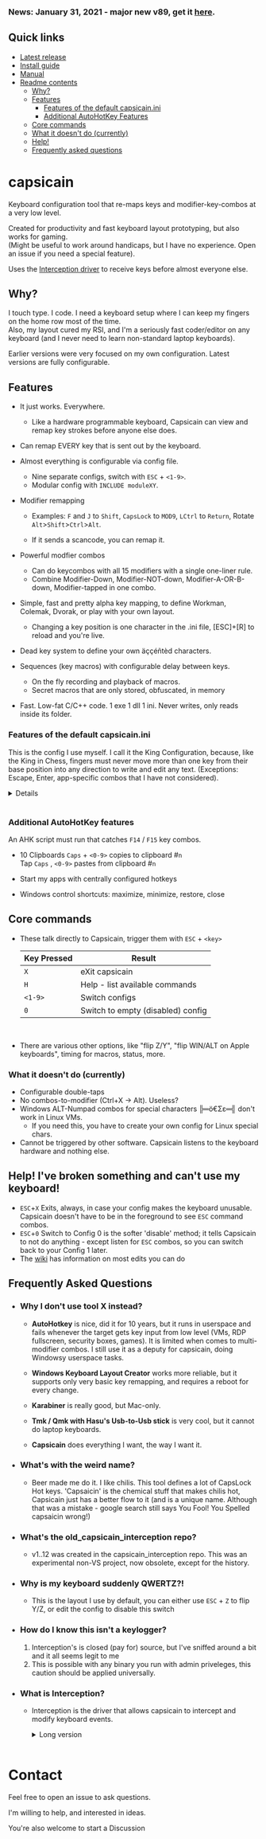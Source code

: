 ### News: January 31, 2021 - major new v89, get it <a href="../../releases/tag/v89">here</a>.

## Quick links
- <a href="../../releases/latest">Latest release</a>
- <a href="../../wiki/Installation">Install guide</a>
- <a href="../../wiki">Manual</a>
- [Readme contents](.)
  - [Why?](#Why?)
  - [Features](#Features)
    - [Features of the default capsicain.ini](#Features-of-the-default-capsicain.ini)
    - [Additional AutoHotKey Features](#Additional-Autohotkey-Features)
  - [Core commands](#Core-Commands)
  - [What it doesn't do (currently)](#What-it-doesn't-do-(currently))
  - [Help!](#Help!-I've-broken-something-and-can't-use-my-keyboard!)
  - [Frequently asked questions](#Frequently-Asked-Questions)
# capsicain

Keyboard configuration tool that re-maps keys and modifier-key-combos at a very low level.

Created for productivity and fast keyboard layout prototyping, but also works for gaming.  
(Might be useful to work around handicaps, but I have no experience. Open an issue if you need a special feature).

Uses the [Interception driver](https://github.com/oblitum/Interception) to receive keys before almost everyone else.  

## Why?

I touch type. I code. I need a keyboard setup where I can keep my fingers on the home row most of the time.  
Also, my layout cured my RSI, and I'm a seriously fast coder/editor on any keyboard (and I never need to learn non-standard laptop keyboards).

Earlier versions were very focused on my own configuration. Latest versions are fully configurable.

## Features

- It just works. Everywhere.  
    - Like a hardware programmable keyboard, Capsicain can view and remap key strokes before anyone else does.

- Can remap EVERY key that is sent out by the keyboard. 

- Almost everything is configurable via config file.   
  - Nine separate configs, switch with `ESC` + `<1-9>`.   
  - Modular config with `INCLUDE moduleXY`.  

- Modifier remapping   
  - Examples: `F` and `J` to `Shift`, `CapsLock` to `MOD9`, `LCtrl` to `Return`, Rotate `Alt`>`Shift`>`Ctrl`>`Alt`.

  - If it sends a scancode, you can remap it.  
    
- Powerful modfier combos  
    - Can do keycombos with all 15 modifiers with a single one-liner rule.  
    - Combine Modifier-Down, Modifier-NOT-down, Modifier-A-OR-B-down, Modifier-tapped in one combo.  
  
- Simple, fast and pretty alpha key mapping, to define Workman, Colemak, Dvorak, or play with your own layout.  
  - Changing a key position is one character in the .ini file, [ESC]+[R] to reload and you're live.  

- Dead key system to define your own äççéñtèd characters.

- Sequences (key macros) with configurable delay between keys.  
  - On the fly recording and playback of macros.  
  - Secret macros that are only stored, obfuscated, in memory

- Fast. Low-fat C/C++ code. 1 exe 1 dll 1 ini. Never writes, only reads inside its folder.

### Features of the default capsicain.ini
This is the config I use myself. I call it the King Configuration, because, like the King in Chess, fingers must never move more than one key from their base position into any direction to write and edit any text. (Exceptions: Escape, Enter, app-specific combos that I have not considered).

<details>

  - Hold `CapsLock` + right hand keys -> Cursor control layer. I LOVE this!!  
      Key Pressed     | Result
      ----------------| ------
      `I` `J` `K` `L` | (Cursor) `↑` `←` `↓` `→`
      `Z` `U`         | `Home` `End`  
      `H`             | `Backspace`
      etc             | etc
      <br />

  - Hold `CapsLock` + left hand keys -> Standard Ctrl-Combos
      Key Pressed         | Result
      --------------------| ------
      `A` `S` `D` `F` `G` | `Undo` `Cut` `Copy` `Paste` `Redo`  
      `Q` `W` `E` `R`     | `SelectAll` `GotoTop` `Find` `FindNext`
      `Z` `X` `C` `V`     | `NewFile` `NewTab` `Open` `Save` `CloseTab`   
      <br />

  - Hold `TAB` + right hand -> NumPad layer
      Key Pressed | Result
      ------------| ------
      `U` `I` `O` | `7` `8` `9`
      `J` `K` `L` | `4` `5` `6`
      etc         | etc
      <br />

  - `ALT` + letter keys-> all regular symbol characters.  
      - `ALT` + `Q` for '!' is an easier combo than Shift + 1, when you get used to it.
      - QWERTZ equivalent:
      <br />
      `! @ # $ % ^ & ( ) ü ß`
      <br />
      `- + * / = \ { } ö ä` 
      <br />
      ``` ` ~ | _ … < > [ ] ...```
      <br />

  - Tap `ALT`, `<key>` -> Special character layer  
      `€ © ° ¹²³ ...`

  - Tap `ALT`, `<deadkey>`, `<basekey>` -> Special deadkey sequences
      Keystrokes | Result
      -----------| ------
      `~`, `n`   | `ñ` 
      `~`, `a`   | `ã`
      `^`, `a`   | `â`
      <br />
  - Tap `Caps`, Tap `ALT`, `Shift` + `<key>` -> Uppercase greek characters  
      - Σ   (just because I can)
      
  - `TAB` (NumPad) + `Ctrl` + `Number` -> "Table" characters  
    ```
    ┌────────────────────────┐  
    │ I like these things :) │  
    └────────────────────────┘  
    ```
  - TAB (NumPad) + Ctrl + Shift + Number -> "Fat Table characters"  
    ```
    ╔═════════════════════╦═══╦══╗  
    ║     MOAR TABELS!!   ╠═══╬══╣  
    ╚═════════════════════╩═══╩══╝  
    ```

</details>
<br />
    
### Additional AutoHotKey features
An AHK script must run that catches `F14` / `F15` key combos.

- 10 Clipboards
    `Caps` + `<0-9>` copies to clipboard #`n`
    <br />
    Tap `Caps` , `<0-9>` pastes from clipboard #`n`
    
 - Start my apps with centrally configured hotkeys  
 
 - Windows control shortcuts: maximize, minimize, restore, close

## Core commands
 - These talk directly to Capsicain, trigger them with `ESC` + `<key>`

    Key Pressed| Result
    -----------| ------
    `X`        | eXit capsicain  
    `H`        | Help - list available commands
    `<1-9>`    | Switch configs
    `0`        | Switch to empty (disabled) config
    <br />
 - There are various other options, like "flip Z/Y", "flip WIN/ALT on Apple keyboards", timing for macros, status, more.

### What it doesn't do (currently)
  - Configurable double-taps
  - No combos-to-modifier (Ctrl+X -> Alt). Useless?
  - Windows ALT-Numpad combos for special characters ╠═ö€Σε═╣ don't work in Linux VMs.  
    - If you need this, you have to create your own config for Linux special chars.
  - Cannot be triggered by other software. Capsicain listens to the keyboard hardware and nothing else.

## Help! I've broken something and can't use my keyboard! 
  - `ESC`+`X` Exits, always, in case your config makes the keyboard unusable. Capsicain doesn't have to be in the foreground to see `ESC` command combos.   
  - `ESC`+`0` Switch to Config 0 is the softer 'disable' method; it tells Capsicain to not do anything - except listen for `ESC` combos, so you can switch back to your Config 1 later.
  - The [wiki](..\..\wiki) has information on most edits you can do

## Frequently Asked Questions
  * ### Why I don't use tool X instead?
    * **AutoHotkey** is nice, did it for 10 years, but it runs in userspace and fails whenever the target gets key input from low level (VMs, RDP fullscreen, security boxes, games). It is limited when comes to multi-modifier combos. I still use it as a deputy for capsicain, doing Windowsy userspace tasks.  

    * **Windows Keyboard Layout Creator** works more reliable, but it supports only very basic key remapping, and requires a reboot for every change.  

    * **Karabiner** is really good, but Mac-only.

    * **Tmk / Qmk with Hasu's Usb-to-Usb stick** is very cool, but it cannot do laptop keyboards.  

    * **Capsicain** does everything I want, the way I want it.
    
  * ### What's with the weird name?
    * Beer made me do it. I like chilis. This tool defines a lot of CapsLock Hot keys. 'Capsaicin' is the chemical stuff that makes chilis hot, Capsicain just has a better flow to it (and is a unique name. Although that was a mistake - google search still says You Fool! You Spelled capsaicin wrong!)
  * ### What's the old_capsicain_interception repo?
    * v1..12 was created in the capsicain_interception repo. This was an experimental non-VS project, now obsolete, except for the history.
  * ### Why is my keyboard suddenly QWERTZ?!
    * This is the layout I use by default, you can either use `ESC` + `Z` to flip Y/Z, or edit the config to disable this switch
  * ### How do I know this isn't a keylogger?
    1. Interception's is closed (pay for) source, but I've sniffed around a bit and it all seems legit to me
    2. This is possible with any binary you run with admin priveleges, this caution should be applied universally.
  * ### What is Interception?
    * Interception is the driver that allows capsicain to intercept and modify keyboard events.
      <details>
        <summary>Long version</summary>
        This is a signed driver ("keyboard driver upper filter"), another project on github. It must be installed for capsicain to work. It provides a DLL to interface with the driver.  
        The filter driver does nothing (just forwards all key events from the keyboard driver to the next driver in the chain) unless a client wants to hook into the keyboard events.    
        The DLL is free and open source, the driver is free but closed source (sources available for $1000. The guy wants to make some money from commercial projects - I hope he does because he did some really good work here).  

        Musings: Capsicain is a normal userspace app, which means you can simply start and stop it anytime. It also means it cannot talk to the keyboard driver directly, so it needs the Interception driver. This is an unavoidable complication in Windows 10, but I actually see it is a good thing: because it is not that easy, no normal application or game will do this - and this means that Capsicain is always #1 in the keyboard processing chain.  

        But but rootkit keylogger exposing all my sekrits? True that. I didn't see the source, I don't know the guy, but I sniffed around a bit and it all smells legit to me. Well, everytime you run any binary with admin privileges, it can do all this and more.
      </details>
      <br />

# Contact

Feel free to open an issue to ask questions.  

I'm willing to help, and interested in ideas.

You're also welcome to start a Discussion

